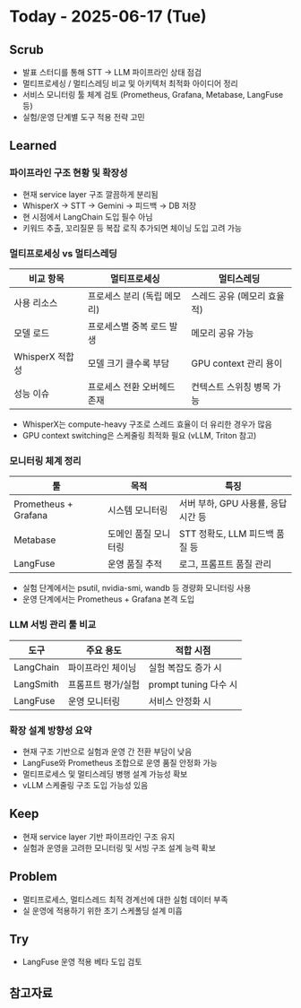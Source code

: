 # Today - 2025-06-17 (Tue)

## Scrub
- 발표 스터디를 통해 STT → LLM 파이프라인 상태 점검
- 멀티프로세싱 / 멀티스레딩 비교 및 아키텍처 최적화 아이디어 정리
- 서비스 모니터링 툴 체계 검토 (Prometheus, Grafana, Metabase, LangFuse 등)
- 실험/운영 단계별 도구 적용 전략 고민

## Learned

### 파이프라인 구조 현황 및 확장성
- 현재 service layer 구조 깔끔하게 분리됨
- WhisperX → STT → Gemini → 피드백 → DB 저장
- 현 시점에서 LangChain 도입 필수 아님
- 키워드 추출, 꼬리질문 등 복잡 로직 추가되면 체이닝 도입 고려 가능

### 멀티프로세싱 vs 멀티스레딩

| 비교 항목 | 멀티프로세싱 | 멀티스레딩 |
|---|---|---|
| 사용 리소스 | 프로세스 분리 (독립 메모리) | 스레드 공유 (메모리 효율적) |
| 모델 로드 | 프로세스별 중복 로드 발생 | 메모리 공유 가능 |
| WhisperX 적합성 | 모델 크기 클수록 부담 | GPU context 관리 용이 |
| 성능 이슈 | 프로세스 전환 오버헤드 존재 | 컨텍스트 스위칭 병목 가능 |

- WhisperX는 compute-heavy 구조로 스레드 효율이 더 유리한 경우가 많음
- GPU context switching은 스케줄링 최적화 필요 (vLLM, Triton 참고)

### 모니터링 체계 정리

| 툴 | 목적 | 특징 |
|---|---|---|
| Prometheus + Grafana | 시스템 모니터링 | 서버 부하, GPU 사용률, 응답시간 등 |
| Metabase | 도메인 품질 모니터링 | STT 정확도, LLM 피드백 품질 등 |
| LangFuse | 운영 품질 추적 | 로그, 프롬프트 품질 관리 |

- 실험 단계에서는 psutil, nvidia-smi, wandb 등 경량화 모니터링 사용
- 운영 단계에서는 Prometheus + Grafana 본격 도입

### LLM 서빙 관리 툴 비교

| 도구 | 주요 용도 | 적합 시점 |
|---|---|---|
| LangChain | 파이프라인 체이닝 | 실험 복잡도 증가 시 |
| LangSmith | 프롬프트 평가/실험 | prompt tuning 다수 시 |
| LangFuse | 운영 모니터링 | 서비스 안정화 시 |

### 확장 설계 방향성 요약
- 현재 구조 기반으로 실험과 운영 간 전환 부담이 낮음
- LangFuse와 Prometheus 조합으로 운영 품질 안정화 가능
- 멀티프로세스 및 멀티스레딩 병행 설계 가능성 확보
- vLLM 스케줄링 구조 도입 가능성 있음

## Keep
- 현재 service layer 기반 파이프라인 구조 유지
- 실험과 운영을 고려한 모니터링 및 서빙 구조 설계 능력 확보

## Problem
- 멀티프로세스, 멀티스레드 최적 경계선에 대한 실험 데이터 부족
- 실 운영에 적용하기 위한 초기 스케폴딩 설계 미흡

## Try
- LangFuse 운영 적용 베타 도입 검토

## 참고자료
